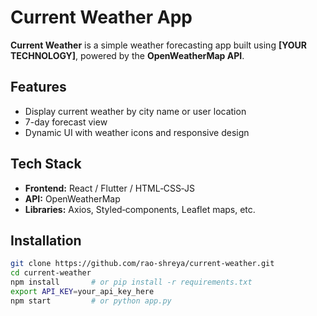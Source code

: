 # Current Weather App

**Current Weather** is a simple weather forecasting app built using **[YOUR TECHNOLOGY]**, powered by the **OpenWeatherMap API**.

## Features
- Display current weather by city name or user location  
- 7-day forecast view  
- Dynamic UI with weather icons and responsive design

## Tech Stack
- **Frontend:** React / Flutter / HTML‑CSS‑JS  
- **API:** OpenWeatherMap  
- **Libraries:** Axios, Styled‑components, Leaflet maps, etc.

## Installation
```bash
git clone https://github.com/rao-shreya/current-weather.git
cd current-weather
npm install       # or pip install -r requirements.txt
export API_KEY=your_api_key_here
npm start         # or python app.py
